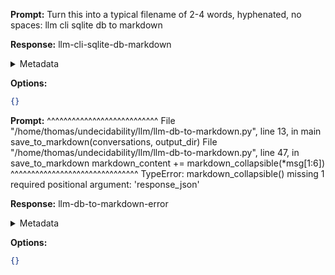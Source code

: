 **Prompt:**
Turn this into a typical filename of  2-4 words, hyphenated, no spaces: llm cli sqlite db to markdown

**Response:**
llm-cli-sqlite-db-markdown

<details><summary>Metadata</summary>

- Duration: 417 ms
- Datetime: 2024-01-14T14:51:51.582490
- Model: gpt-3.5-turbo-0613

</details>

**Options:**
```json
{}
```

**Prompt:**
         ^^^^^^^^^^^^^^^^^^^^^^^^^^^
  File "/home/thomas/undecidability/llm/llm-db-to-markdown.py", line 13, in main
    save_to_markdown(conversations, output_dir)
  File "/home/thomas/undecidability/llm/llm-db-to-markdown.py", line 47, in save_to_markdown
    markdown_content += markdown_collapsible(*msg[1:6])
                        ^^^^^^^^^^^^^^^^^^^^^^^^^^^^^^^
TypeError: markdown_collapsible() missing 1 required positional argument: 'response_json'

**Response:**
llm-db-to-markdown-error

<details><summary>Metadata</summary>

- Duration: 684 ms
- Datetime: 2024-01-14T14:54:01.748996
- Model: gpt-3.5-turbo-0613

</details>

**Options:**
```json
{}
```

